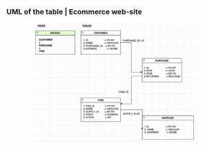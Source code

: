 ### UML of the table | Ecommerce web-site
<div align="center">
<img align="center" width="75%" height = "75%" src="https://github.com/ericraymundrex/Innovaccer_External_Training/blob/main/SQL_and_mongoDB/assets/Screenshot%202022-02-25%20at%203.01.12%20PM.png?raw=true">
  </div>
